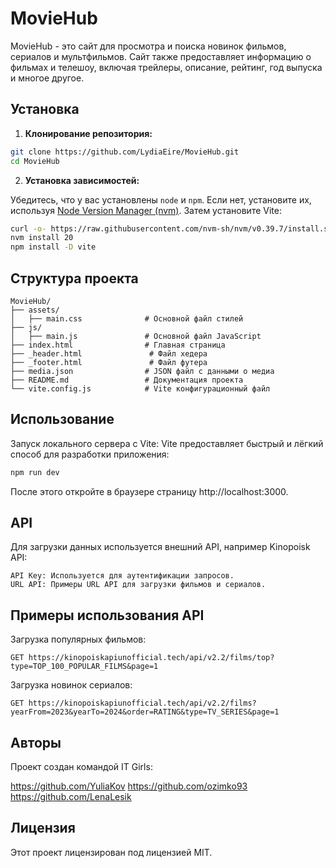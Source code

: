# MovieHub

MovieHub - это сайт для просмотра и поиска новинок фильмов, сериалов и мультфильмов. Сайт также предоставляет информацию о фильмах и телешоу, включая трейлеры, описание, рейтинг, год выпуска и многое другое.

## Установка

1. **Клонирование репозитория:**

```sh
git clone https://github.com/LydiaEire/MovieHub.git
cd MovieHub
```

2. **Установка зависимостей:**
   
Убедитесь, что у вас установлены `node` и `npm`. Если нет, установите их, используя [Node Version Manager (nvm)](https://github.com/nvm-sh/nvm). Затем установите Vite:

```sh
curl -o- https://raw.githubusercontent.com/nvm-sh/nvm/v0.39.7/install.sh | bash
nvm install 20
npm install -D vite
```

## Структура проекта

```plaintext
MovieHub/
├── assets/
│   ├── main.css              # Основной файл стилей
├── js/
│   ├── main.js               # Основной файл JavaScript
├── index.html                # Главная страница
├── _header.html               # Файл хедера
├── _footer.html               # Файл футера
├── media.json                # JSON файл с данными о медиа
├── README.md                 # Документация проекта
└── vite.config.js            # Vite конфигурационный файл
```

## Использование
Запуск локального сервера с Vite: Vite предоставляет быстрый и лёгкий способ для разработки приложения:
```sh
npm run dev
```
После этого откройте в браузере страницу http://localhost:3000.


## API
Для загрузки данных используется внешний API, например Kinopoisk API:

```plaintext
API Key: Используется для аутентификации запросов.
URL API: Примеры URL API для загрузки фильмов и сериалов.
```

## Примеры использования API
Загрузка популярных фильмов:

```plaintext
GET https://kinopoiskapiunofficial.tech/api/v2.2/films/top?type=TOP_100_POPULAR_FILMS&page=1
```
Загрузка новинок сериалов:
```plaintext
GET https://kinopoiskapiunofficial.tech/api/v2.2/films?yearFrom=2023&yearTo=2024&order=RATING&type=TV_SERIES&page=1
```
## Авторы
Проект создан командой IT Girls:

https://github.com/YuliaKov
https://github.com/ozimko93
https://github.com/LenaLesik

## Лицензия
Этот проект лицензирован под лицензией MIT. 


